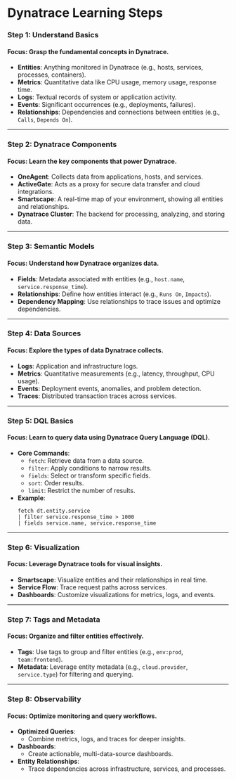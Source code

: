 
# Dynatrace Learning Steps

### **Step 1: Understand Basics**
#### **Focus**: Grasp the fundamental concepts in Dynatrace.
- **Entities**: Anything monitored in Dynatrace (e.g., hosts, services, processes, containers).
- **Metrics**: Quantitative data like CPU usage, memory usage, response time.
- **Logs**: Textual records of system or application activity.
- **Events**: Significant occurrences (e.g., deployments, failures).
- **Relationships**: Dependencies and connections between entities (e.g., `Calls`, `Depends On`).

---

### **Step 2: Dynatrace Components**
#### **Focus**: Learn the key components that power Dynatrace.
- **OneAgent**: Collects data from applications, hosts, and services.
- **ActiveGate**: Acts as a proxy for secure data transfer and cloud integrations.
- **Smartscape**: A real-time map of your environment, showing all entities and relationships.
- **Dynatrace Cluster**: The backend for processing, analyzing, and storing data.

---

### **Step 3: Semantic Models**
#### **Focus**: Understand how Dynatrace organizes data.
- **Fields**: Metadata associated with entities (e.g., `host.name`, `service.response_time`).
- **Relationships**: Define how entities interact (e.g., `Runs On`, `Impacts`).
- **Dependency Mapping**: Use relationships to trace issues and optimize dependencies.

---

### **Step 4: Data Sources**
#### **Focus**: Explore the types of data Dynatrace collects.
- **Logs**: Application and infrastructure logs.
- **Metrics**: Quantitative measurements (e.g., latency, throughput, CPU usage).
- **Events**: Deployment events, anomalies, and problem detection.
- **Traces**: Distributed transaction traces across services.

---

### **Step 5: DQL Basics**
#### **Focus**: Learn to query data using Dynatrace Query Language (DQL).
- **Core Commands**:
  - `fetch`: Retrieve data from a data source.
  - `filter`: Apply conditions to narrow results.
  - `fields`: Select or transform specific fields.
  - `sort`: Order results.
  - `limit`: Restrict the number of results.
- **Example**:
  ```dql
  fetch dt.entity.service
  | filter service.response_time > 1000
  | fields service.name, service.response_time
  ```

---

### **Step 6: Visualization**
#### **Focus**: Leverage Dynatrace tools for visual insights.
- **Smartscape**: Visualize entities and their relationships in real time.
- **Service Flow**: Trace request paths across services.
- **Dashboards**: Customize visualizations for metrics, logs, and events.

---

### **Step 7: Tags and Metadata**
#### **Focus**: Organize and filter entities effectively.
- **Tags**: Use tags to group and filter entities (e.g., `env:prod`, `team:frontend`).
- **Metadata**: Leverage entity metadata (e.g., `cloud.provider`, `service.type`) for filtering and querying.

---

### **Step 8: Observability**
#### **Focus**: Optimize monitoring and query workflows.
- **Optimized Queries**:
  - Combine metrics, logs, and traces for deeper insights.
- **Dashboards**:
  - Create actionable, multi-data-source dashboards.
- **Entity Relationships**:
  - Trace dependencies across infrastructure, services, and processes.

